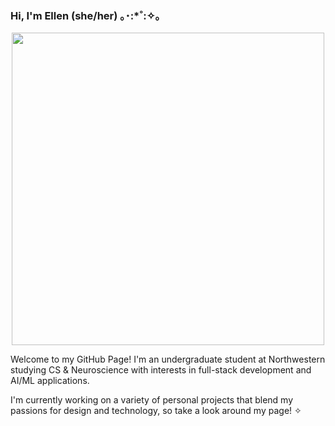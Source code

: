 ### Hi, I'm Ellen (she/her) ｡･:*˚:✧｡

<div id="header" align="center">
  <img src="https://media.giphy.com/media/v1.Y2lkPTc5MGI3NjExbWwwbjQya3V4d25iOG9wa2E5eTMydXBsemJrejd6bnJjbXRrczNxbSZlcD12MV9pbnRlcm5hbF9naWZfYnlfaWQmY3Q9Zw/mACKUmiFei0utbuDB3/giphy.gif" width="500";padding="10px"/>
</div>


Welcome to my GitHub Page! I'm an undergraduate student at Northwestern studying CS & Neuroscience with interests in full-stack development and AI/ML applications.

I'm currently working on a variety of personal projects that blend my passions for design and technology, so take a look around my page! ✧

<!--
**ellennkim/ellennkim** is a ✨ _special_ ✨ repository because its `README.md` (this file) appears on your GitHub profile.

Here are some ideas to get you started:

- 🔭 I’m currently working on ...
- 🌱 I’m currently learning ...
- 👯 I’m looking to collaborate on ...
- 🤔 I’m looking for help with ...
- 💬 Ask me about ...
- 📫 How to reach me: ...
- 😄 Pronouns: ...
- ⚡ Fun fact: ...
-->
